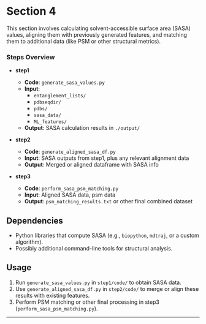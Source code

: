 # Section 4

This section involves calculating solvent-accessible surface area (SASA) values, aligning them with previously generated features, and matching them to additional data (like PSM or other structural metrics).

### Steps Overview

- **step1**
  - **Code**: `generate_sasa_values.py`
  - **Input**: 
    - `entanglement_lists/`
    - `pdbseqdir/`
    - `pdbs/`
    - `sasa_data/`
    - `ML_features/`
  - **Output**: SASA calculation results in `./output/`

- **step2**
  - **Code**: `generate_aligned_sasa_df.py`
  - **Input**: SASA outputs from step1, plus any relevant alignment data
  - **Output**: Merged or aligned dataframe with SASA info

- **step3**
  - **Code**: `perform_sasa_psm_matching.py`
  - **Input**: Aligned SASA data, psm data
  - **Output**: `psm_matching_results.txt` or other final combined dataset

## Dependencies

- Python libraries that compute SASA (e.g., `biopython`, `mdtraj`, or a custom algorithm).
- Possibly additional command-line tools for structural analysis.

## Usage

1. Run `generate_sasa_values.py` in `step1/code/` to obtain SASA data.
2. Use `generate_aligned_sasa_df.py` in `step2/code/` to merge or align these results with existing features.
3. Perform PSM matching or other final processing in step3 (`perform_sasa_psm_matching.py`).

---


